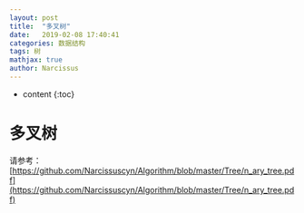 ```yaml
---
layout: post
title:  "多叉树"
date:   2019-02-08 17:40:41
categories: 数据结构
tags: 树
mathjax: true
author: Narcissus
---
```


* content
{:toc}
# 多叉树
请参考：[https://github.com/Narcissuscyn/Algorithm/blob/master/Tree/n_ary_tree.pdf](https://github.com/Narcissuscyn/Algorithm/blob/master/Tree/n_ary_tree.pdf)
